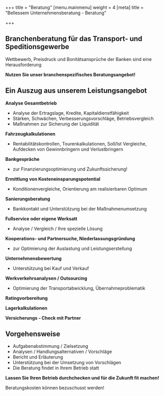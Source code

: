 +++
title = "Beratung"
[menu.mainmenu]
weight = 4
[meta]
title = "Bellessem Unternehmensberatung - Beratung"

+++
## Branchenberatung für das Transport- und Speditionsgewerbe

Wettbewerb, Preisdruck und Bonitätsansprüche der Banken sind eine Herausforderung  
  
**Nutzen Sie unser branchenspezifisches Beratungsangebot!**

## Ein Auszug aus unserem Leistungsangebot

  
**Analyse Gesamtbetrieb**

* Analyse der Ertragslage, Kredite, Kapitaldienstfähigkeit
* Stärken, Schwächen, Verbesserungsvorschläge, Betriebsvergleich
* Maßnahmen zur Sicherung der Liquidität

  
**Fahrzeugkalkulationen**

* Rentabilitätskontrollen, Tourenkalkulationen, Soll/Ist Vergleiche, Aufdecken von Gewinnbringern und Verlustbringern

  
**Bankgespräche**

* zur Finanzierungsoptimierung und Zukunftssicherung!

  
**Ermittlung von Kosteneinsparungspotential**

* Konditionenvergleiche, Orientierung am realisierbaren Optimum

  
**Sanierungsberatung**

* Bankkontakt und Unterstützung bei der Maßnahmenumsetzung

  
**Fullservice oder eigene Werksatt**

* Analyse / Vergleich / Ihre spezielle Lösung

  
**Kooperations- und Partnersuche, Niederlassungsgründung**

* zur Optimierung der Auslastung und Leistungserstellung

  
**Unternehmensbewertung**

* Unterstützung bei Kauf und Verkauf

  
**Werkverkehrsanalysen / Outsourcing**

* Optimierung der Transportabwicklung, Übernahmeproblematik

  
**Ratingvorbereitung**  
  
**Lagerkalkulationen**  
  
**Versicherungs - Check mit Partner**

## Vorgehensweise

* Aufgabenabstimmung / Zielsetzung
* Analysen / Handlungsalternativen / Vorschläge
* Bericht und Erläuterung
* Unterstützung bei der Umsetzung von Vorschlägen
* Die Beratung findet in Ihrem Betrieb statt

  
**Lassen Sie Ihren Betrieb durchchecken und für die Zukunft fit machen!**  
   
Beratungskosten können bezuschusst werden!